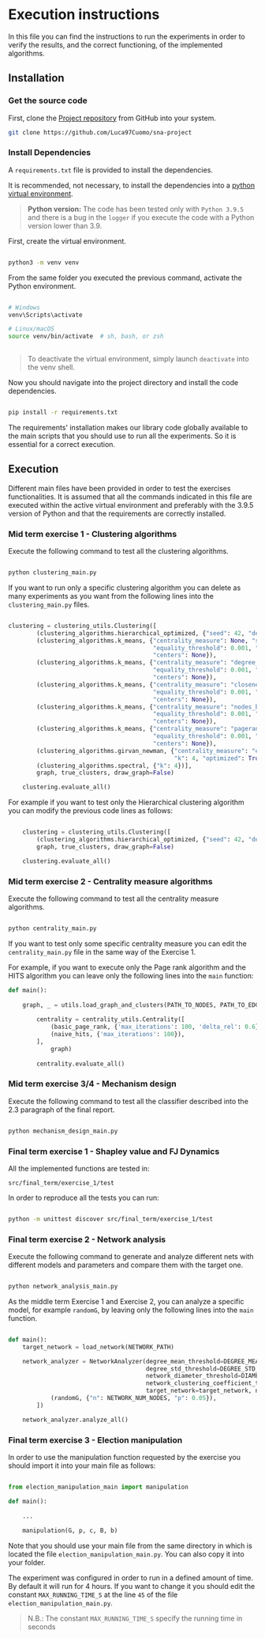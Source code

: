# Execution instructions

In this file you can find the instructions to run the 
experiments in order to verify the results, and the correct functioning,
of the implemented algorithms.

## Installation

### Get the source code

First, clone the [Project repository](https://github.com/Luca97Cuomo/sna-project) from GitHub into your system.

```bash
git clone https://github.com/Luca97Cuomo/sna-project
```

### Install Dependencies

A `requirements.txt` file is provided to install the dependencies.

It is recommended, not necessary, to install the 
dependencies into a 
[python virtual environment](https://docs.python.org/3/library/venv.html).

> **Python version:** The code has been tested only with `Python 3.9.5` and there is a bug
> in the `logger` if you execute the code with a Python version lower than 3.9.

First, create the virtual environment.

```bash

python3 -m venv venv

```

From the same folder you executed the previous command, activate the Python environment.

```bash

# Windows
venv\Scripts\activate

# Linux/macOS
source venv/bin/activate  # sh, bash, or zsh
    
```

> To deactivate the virtual environment, simply launch `deactivate` into the venv shell.

Now you should navigate into the project directory and 
install the code dependencies.

```bash

pip install -r requirements.txt

```

The requirements' installation makes our library code globally available to the main scripts that you
should use to run all the experiments. So it is essential for a correct execution.

## Execution

Different main files have been provided in order to test
the exercises functionalities. 
It is assumed that all the commands indicated 
in this file are executed within the active virtual environment and
preferably with the 3.9.5 version of Python and that the requirements are correctly installed.


### Mid term exercise 1 - Clustering algorithms

Execute the following command to test all the clustering algorithms.

```bash

python clustering_main.py

```

If you want to run only a specific clustering algorithm you can delete 
as many experiments as you want from the following lines into the 
`clustering_main.py` files.

```python

clustering = clustering_utils.Clustering([
        (clustering_algorithms.hierarchical_optimized, {"seed": 42, "desired_clusters": 4}),
        (clustering_algorithms.k_means, {"centrality_measure": None, "seed": 42, "k": 4,
                                         "equality_threshold": 0.001, "max_iterations": 10000,
                                         "centers": None}),
        (clustering_algorithms.k_means, {"centrality_measure": "degree_centrality", "seed": 42, "k": 4,
                                         "equality_threshold": 0.001, "max_iterations": 10000,
                                         "centers": None}),
        (clustering_algorithms.k_means, {"centrality_measure": "closeness_centrality", "seed": 42, "k": 4,
                                         "equality_threshold": 0.001, "max_iterations": 10,
                                         "centers": None}),
        (clustering_algorithms.k_means, {"centrality_measure": "nodes_betweenness_centrality", "seed": 42, "k": 4,
                                         "equality_threshold": 0.001, "max_iterations": 10,
                                         "centers": None}),
        (clustering_algorithms.k_means, {"centrality_measure": "pagerank", "seed": 42, "k": 4,
                                         "equality_threshold": 0.001, "max_iterations": 50,
                                         "centers": None}),
        (clustering_algorithms.girvan_newman, {"centrality_measure": "edges_betweenness_centrality", "seed": 42,
                                               "k": 4, "optimized": True}),
        (clustering_algorithms.spectral, {"k": 4})],
        graph, true_clusters, draw_graph=False)

    clustering.evaluate_all()

```

For example if you want to test only the Hierarchical clustering algorithm you
can modify the previous code lines as follows:

```python

    clustering = clustering_utils.Clustering([
        (clustering_algorithms.hierarchical_optimized, {"seed": 42, "desired_clusters": 4})],
        graph, true_clusters, draw_graph=False)

    clustering.evaluate_all()

```

### Mid term exercise 2 - Centrality measure algorithms

Execute the following command to test all the centrality measure algorithms.

```bash

python centrality_main.py

```

If you want to test only some specific centrality measure you can edit
the `centrality_main.py` file in the same way of the Exercise 1.

For example, if you want to execute only the Page rank algorithm and the HITS algorithm
you can leave only the following lines into the `main` function:

```python
def main():
        
    graph, _ = utils.load_graph_and_clusters(PATH_TO_NODES, PATH_TO_EDGES)
    
        centrality = centrality_utils.Centrality([
            (basic_page_rank, {'max_iterations': 100, 'delta_rel': 0.6}),
            (naive_hits, {'max_iterations': 100}),
        ],
            graph)
    
        centrality.evaluate_all()

```

### Mid term exercise 3/4 - Mechanism design

Execute the following command to test all the classifier described into the 2.3 paragraph of the final report.

```bash

python mechanism_design_main.py

```

### Final term exercise 1 - Shapley value and FJ Dynamics

All the implemented functions are tested in:

`src/final_term/exercise_1/test`

In order to reproduce all the tests you can run:

```bash

python -m unittest discover src/final_term/exercise_1/test

```

### Final term exercise 2 - Network analysis

Execute the following command to generate and analyze different nets
with different models and parameters and compare them with the target one.

```bash

python network_analysis_main.py

```

As the middle term Exercise 1 and Exercise 2, you can analyze a specific
model, for example `randomG`, by leaving only the following lines into the `main` function.

```python

def main():
    target_network = load_network(NETWORK_PATH)

    network_analyzer = NetworkAnalyzer(degree_mean_threshold=DEGREE_MEAN_THRESHOLD,
                                       degree_std_threshold=DEGREE_STD_THRESHOLD,
                                       network_diameter_threshold=DIAMETER_THRESHOLD,
                                       network_clustering_coefficient_threshold=AVG_CLUSTERING_COEF_THRESHOLD,
                                       target_network=target_network, network_generation_algorithms_with_kwargs=[
            (randomG, {"n": NETWORK_NUM_NODES, "p": 0.05}),
        ])

    network_analyzer.analyze_all()

```

### Final term exercise 3 - Election manipulation

In order to use the manipulation function requested by the exercise you should import it into
your main file as follows:

```python

from election_manipulation_main import manipulation

def main():
    
    ...
    
    manipulation(G, p, c, B, b)

```

Note that you should use your main file from the same directory in which is located the file `election_manipulation_main.py`.
You can also copy it into your folder.

The experiment was configured in order to run in a defined amount of time. By default it will
run for 4 hours.
If you want to change it you should edit the constant `MAX_RUNNING_TIME_S` at 
the line `45` of the file `election_manipulation_main.py`.

> N.B.: The constant `MAX_RUNNING_TIME_S` specify the running time in seconds
